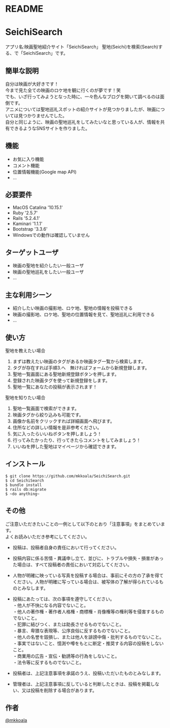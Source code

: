 # README

# SeichiSearch

アプリ名:映画聖地紹介サイト「SeichiSearch」
聖地(Seichi)を検索(Search)する、で「SeichiSearch」です。

## 簡単な説明

自分は映画が大好きです！  
今まで見た全ての映画のロケ地を観に行くのが夢です！笑  
でも、いざ行ってみようとなった時に、一々色んなブログを開いて調べるのは面倒です。  
アニメについては聖地巡礼スポットの紹介サイトが見つかりましたが、映画については見つかりませんでした。  
自分と同じように、映画の聖地巡礼をしてみたいなと思っている人が、情報を共有できるようなSNSサイトを作りました。  

## 機能

- お気に入り機能
- コメント機能
- 位置情報機能(Google map API)
- ...

## 必要要件
- MacOS Catalina '10.15.1'
- Ruby '2.5.7'
- Rails '5.2.4.1'
- Kaminari '1.1.1'
- Bootstrap '3.3.6'
- Windowsでの動作は確認していません

## ターゲットユーザ

- 映画の聖地を紹介したい一般ユーザ
- 映画の聖地巡礼をしたい一般ユーザ
- ...

## 主な利用シーン

- 紹介したい映画の撮影地、ロケ地、聖地の情報を投稿できる
- 映画の撮影地、ロケ地、聖地の位置情報を見て、聖地巡礼に利用できる
- ...

## 使い方

聖地を教えたい場合
1. まずは教えたい映画のタグがあるか映画タグ一覧から検索します。
2. タグが存在すれば手順3.へ　無ければフォームから新規登録します。
3. 聖地一覧画面にある聖地新規登録ボタンを押します。
4. 登録された映画タグを使って新規登録をします。
5. 聖地一覧にあなたの投稿が表示されます！

聖地を知りたい場合
1. 聖地一覧画面で検索ができます。
2. 映画タグから絞り込みも可能です。
3. 画像か名前をクリックすれば詳細画面へ飛びます。
4. 住所などの詳しい情報を是非参考ください。
5. 気に入ったらいいねボタンを押しましょう！
6. 行ってみたかったり、行ってきたらコメントをしてみましょう！
7. いいねを押した聖地はマイページから確認できます。

## インストール

```
$ git clone https://github.com/mkkoala/SeichiSearch.git
$ cd SeichiSearch
$ bundle install
$ rails db:migrate
$ ~do anything~
```

## その他

ご注意いただきたいことの一例として以下のとおり「注意事項」をまとめています。  
よくお読みいただき参考にしてください。  

- 投稿は、投稿者自身の責任において行ってください。  

- 投稿内容に係る苦情・異議申し立て、並びに、トラブルや損失・損害があった場合は、すべて投稿者の責任において対応してください。  

- 人物が明確に映っている写真を投稿する場合は、事前にその方の了承を得てください。人物が明確に写っている場合は、被写体の了解が得られているものとみなします。  

- 投稿にあたっては、次の事項を遵守してください。  
    ・他人が不快になる内容でないこと。  
    ・他人の著作権・著作者人格権・商標権・肖像権等の権利等を侵害するものでないこと。  
    ・犯罪に結びつく、または助長させるものでないこと。  
    ・暴言、卑猥な表現等、公序良俗に反するものでないこと。  
    ・他人の名誉を毀損し、または他人を誹謗中傷・批判するものでないこと。  
    ・事実ではないこと、憶測や噂をもとに断定・推奨する内容の投稿をしないこと。  
    ・商業用の広告・宣伝・勧誘等の行為をしないこと。  
    ・法令等に反するものでないこと。  

- 投稿者は、上記注意事項を承諾のうえ、投稿いただいたものとみなします。  

- 管理者は、上記注意事項に反していると判断したときは、投稿を掲載しない、又は投稿を削除する場合があります。  

## 作者

[@mkkoala](https://github.com/mkkoala)

